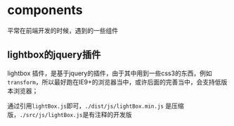 # components 
平常在前端开发的时候，遇到的一些组件
## lightbox的jquery插件
lightbox 插件，是基于jquery的插件，由于其中用到一些css3的东西，例如`transform`，所以最好跑在IE9+的浏览器当中，或许后面的完善当中，会支持低版本浏览器；

通过引用`lightBox.js`即可，`./dist/js/lightBox.min.js` 是压缩版，`./src/js/lightBox.js`是有注释的开发版